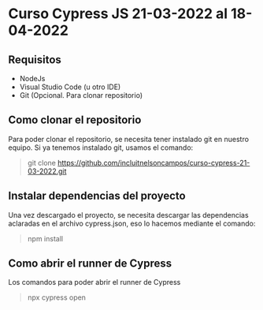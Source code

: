 # Curso Cypress JS 21-03-2022 al 18-04-2022


## Requisitos
- NodeJs
- Visual Studio Code (u otro IDE)
- Git (Opcional. Para clonar repositorio)

## Como clonar el repositorio
Para poder clonar el repositorio, se necesita tener instalado git en nuestro equipo.
Si ya tenemos instalado git, usamos el comando:
>   git clone https://github.com/incluitnelsoncampos/curso-cypress-21-03-2022.git

## Instalar dependencias del proyecto
Una vez descargado el proyecto, se necesita descargar las dependencias aclaradas en el archivo cypress.json, eso lo hacemos mediante el comando:
>   npm install

## Como abrir el runner de Cypress
Los comandos para poder abrir el runner de Cypress
>   npx cypress open
